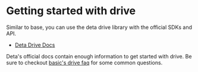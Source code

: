 # Getting started with drive
Similar to base, you can use the deta drive library with the official SDKs and API.

- [Deta Drive Docs](https://docs.deta.sh/docs/drive/about)

Deta's official docs contain enough information to get started with drive. Be sure to checkout [basic's drive faq](/docs/faq/drive.md) for some common questions.